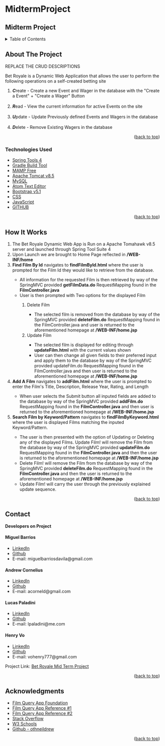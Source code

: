 # MidtermProject
## Midterm Project

<!-- PROJECT LOGO -->

<!-- TABLE OF CONTENTS -->

<details>
  <summary>Table of Contents</summary>
  <ul>
    <li>
      <a href="#about-the-project">About The Project</a>
  </ul>
      <ul>
        <li><a href="#technologies-used">Technologies Used</a></li>
      </ul>
    </li>
  <ul>
    <li><a href="#howitworks">How It Works</a></li>
  </ul>  
  <ul>
    <li><a href="#contact">Contact</a></li>
  </ul>

  <ul>
    <li><a href="#acknowledgments">Acknowledgments</a></li>
    </ul>

</details>

<!-- ABOUT THE PROJECT -->

## About The Project

REPLACE THE CRUD DESCRIPTIONS

<p>Bet Royale is a Dynamic Web Application that allows the user to perform the following operations on a self-created betting site</p>
<ol>
<li><strong><em>C</em></strong>reate - Create a new Event and Wager in the database with the "Create a Event" + "Create a Wager" Button</li>
<br>
<li><strong><em>R</em></strong>ead - View the current information for active Events on the site</li>
<br>
<li><strong><em>U</em></strong>pdate - Update Previously defined Events and Wagers in the database</li>
<br>
<li><strong><em>D</em></strong>elete - Remove Existing Wagers in the database</li>
</ol>
<!--[![Product Name Screen Shot][product-screenshot]](https://example.com) -->

<p align="right">(<a href="#top">back to top</a>)</p>

### Technologies Used

-   [Spring Tools 4](https://spring.io/tools)
-   [Gradle Build Tool](https://gradle.org/install/)
-   [MAMP Free](https://www.mamp.info/en/mac/)
-   [Apache Tomcat v8.5](https://tomcat.apache.org/)
-   [MySQL](https://www.mysql.com/)
-   [Atom Text Editor](https://atom.io/)
-   [Bootstrap v5.1](https://getbootstrap.com)
-   [CSS]()
-   [JavaScript]()
-   [GITHUB]()

<p align="right">(<a href="#top">back to top</a>)</p>

## How It Works

<ol>
<li>
The Bet Royale Dynamic Web App is Run on a Apache Tomahawk v8.5 server and launched through Spring Tool Suite 4
</li>
<li>
Upon Launch we are brought to Home Page reflected in <strong>/WEB-INF/home</strong>
</li>
<li>
<strong>Find Film By Id</strong> navigates to <strong>findFilmById.html</strong> where the user is prompted for the Film Id they would like to retrieve from the database.
</li>
<ul>
<li>All information for the requested Film is then retrieved by way of the SpringMVC provided <strong>getFilmData.do</strong> RequestMapping found in the <strong>FilmController.java</strong>
</li>
<li>User is then prompted with Two options for the displayed Film</li>
  <ol>
    <li>Delete Film</li>
      <ul>
        <li>The selected film is removed from the database by way of the SpringMVC provided <strong>deleteFilm.do</strong> RequestMapping found in the FilmController.java and user is returned to the aforementioned homepage at <strong>/WEB-INF/home.jsp</strong></li>
      </ul>
    <li>Update Film</li>
      <ul>
        <li>
        The selected film is displayed for editing through <strong>updateFilm.html</strong> with the current values shown</li>
        <li>
        User can then change all given fields to their preferred input and apply them to the database by way of the SpringMVC provided updateFilm.do RequestMapping found in the FilmController.java and then user is returned to the aforementioned homepage at <strong>/WEB-INF/home.jsp</strong>
        </li>
      </ul>
  </ol>

</ul>
<li>
<strong>Add A Film</strong> navigates to <strong>addFilm.html</strong> where the user is prompted to enter the Film's Title, Description, Release Year, Rating, and Length
</li>
  <ul>
    <li>
    When user selects the Submit button all inputed fields are added to the database by way of the SpringMVC provided <strong>addFilm.do</strong> RequestMapping found in the <strong>FilmController.java</strong> and then user is returned to the aforementioned homepage at <strong>/WEB-INF/home.jsp</strong>
    </li>
  </ul>
<li><strong>Search Film by Keyword/Pattern</strong> navigates to <strong>findFilmByKeyword.html</strong> where the user is displayed Films matching the inputed Keyword/Pattern.</li>
  <ul>
    <li> The user is then presented with the option of Updating or Deleting any of the displayed Films.  Update Film! will remove the Film from the database by way of the SpringMVC provided <strong>updateFilm.do</strong> RequestMapping found in the <strong>FilmController.java</strong> and then the user is returned to the aforementioned homepage at <strong>/WEB-INF/home.jsp</strong>
    </li>
    <li> Delete Film! will remove the Film from the database by way of the SpringMVC provided <strong>deleteFilm.do</strong> RequestMapping found in the <strong>FilmController.java</strong> and then the user is returned to the aforementioned homepage at <strong>/WEB-INF/home.jsp</strong>
    </li>
    <li> Update Film! will carry the user through the previously explained update sequence.
    </li>
  </ul>
</ol>

<p align="right">(<a href="#top">back to top</a>)</p>

## Contact

<strong>Developers on Project</strong>

<h4>Miguel Barrios</h4>
<ul>
<li><a href="https://www.linkedin.com/in/miguelbarriosdavila/">LinkedIn</a></li>
<li><a href="https://github.com/MiguelBarrios">Github</a></li>
<li> E-mail: miguelbarriosdavila@gmail.com</li>
</ul>

<h4>Andrew Cornelius</h4>
<ul>
<li><a href="https://www.linkedin.com/in/andrew-cornelius-584b151a9">LinkedIn</a></li>
<li><a href="https://github.com/acorneld">Github</a></li>
<li> E-mail: acorneld@gmail.com</li>
</ul>

<h4>Lucas Paladini</h4>
<ul>
<li><a href="https://www.linkedin.com/in/lucas-paladini/">LinkedIn</a></li>
<li><a href="https://github.com/Lpaladini90">Github</a></li>
<li> E-mail: lpaladini@me.com</li>
</ul>

<h4>Henry Vo</h4>
<ul>
<li><a href="https://www.linkedin.com/in/henry-vo-26b624119/">LinkedIn</a></li>
<li><a href="https://github.com/lightningclear">Github</a></li>
<li> E-mail: vohenry777@gmail.com</li>
</ul>

Project Link: [Bet Royale Mid Term Project](https://github.com/Lpaladini90/MidtermProject)

<p align="right">(<a href="#top">back to top</a>)</p>

<!-- ACKNOWLEDGMENTS -->

## Acknowledgments

-   [Film Query App Foundation](https://github.com/anthonyb0824/FilmQueryProject)
-   [Film Query App Reference #1](https://github.com/Cagugu/FilmQueryProject)
-   [Film Query App Reference #2](https://github.com/acorneld/FilmQueryProject)
-   [Stack Overflow](https://stackoverflow.com/)
-   [W3 Schools](https://www.w3schools.com/)
-   [Github - othneildrew](https://github.com/othneildrew/Best-README-Template)

<p align="right">(<a href="#top">back to top</a>)</p>
